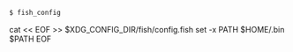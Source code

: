 
```bash
$ fish_config
```

cat << EOF >> $XDG_CONFIG_DIR/fish/config.fish
set -x PATH $HOME/.bin $PATH
EOF
